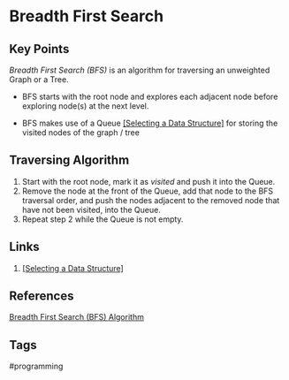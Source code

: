 # Breadth First Search 

## Key Points
*Breadth First Search (BFS)* is an algorithm for traversing an unweighted Graph or a Tree.

* BFS starts with the root node and explores each adjacent node before exploring node(s) at the next level.  

* BFS makes use of a Queue [\[Selecting a Data Structure\]](../202204020516) for storing the visited nodes of the graph / tree  


## Traversing Algorithm
1. Start with the root node, mark it as *visited* and push it into the Queue.  
2. Remove the node at the front of the Queue, add that node to the BFS traversal order, and push the nodes adjacent to the removed node that have not been visited, into the Queue.  
3. Repeat step 2 while the Queue is not empty.  

## Links
1. [\[Selecting a Data Structure\]](../202204020516)

## References
[Breadth First Search (BFS) Algorithm](https://algotree.org/algorithms/tree_graph_traversal/breadth_first_search/)
## Tags
#programming
